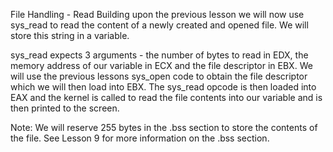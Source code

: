 File Handling - Read
Building upon the previous lesson we will now use sys_read to read the content of a newly created and opened file. We will store this string in a variable.

sys_read expects 3 arguments - the number of bytes to read in EDX, the memory address of our variable in ECX and the file descriptor in EBX. We will use the previous lessons sys_open code to obtain the file descriptor which we will then load into EBX. The sys_read opcode is then loaded into EAX and the kernel is called to read the file contents into our variable and is then printed to the screen.

Note: We will reserve 255 bytes in the .bss section to store the contents of the file. See Lesson 9 for more information on the .bss section.
